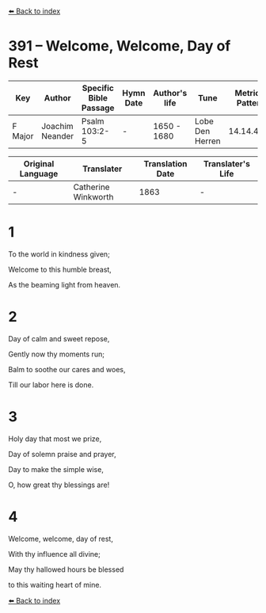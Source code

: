 [⬅️ Back to index](../README.md)

# 391 – Welcome, Welcome, Day of Rest

Key | Author   | Specific Bible Passage     |Hymn Date |Author's life |Tune |Metrical Pattern   |Composer/Source                                                                                        
-- | --------- | ---------------------------|----------|--------------|-----|-------------------|-------------   
F Major  | Joachim Neander      | Psalm 103:2-5 | -  | 1650 - 1680 | Lobe Den Herren | 14.14.4.7.8 | Chorale Book for England, 1863 

Original Language | Translater | Translation Date   | Translater's Life     
----------------- | --------- | --------------------|-------------   
\-  | Catherine Winkworth      | 1863 | -  | 1827 - 1878 



# 1

To the world in kindness given;

Welcome to this humble breast,

As the beaming light from heaven.



# 2

Day of calm and sweet repose,

Gently now thy moments run;

Balm to soothe our cares and woes,

Till our labor here is done.



# 3

Holy day that most we prize,

Day of solemn praise and prayer,

Day to make the simple wise,

O, how great thy blessings are!



# 4

Welcome, welcome, day of rest,

With thy influence all divine;

May thy hallowed hours be blessed

to this waiting heart of mine.

[⬅️ Back to index](../README.md)
